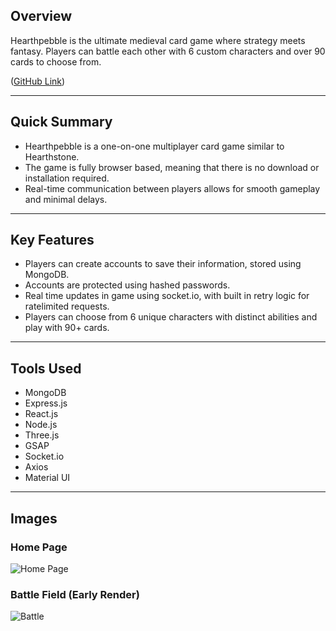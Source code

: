 ## Overview
Hearthpebble is the ultimate medieval card game where strategy meets fantasy. Players can battle each other with 6 custom characters and over 90 cards to choose from. 

([GitHub Link](https://github.com/ParsaHaji09/hearthpebble))

---

## Quick Summary
- Hearthpebble is a one-on-one multiplayer card game similar to Hearthstone.
- The game is fully browser based, meaning that there is no download or installation required.
- Real-time communication between players allows for smooth gameplay and minimal delays.

---

## Key Features
- Players can create accounts to save their information, stored using MongoDB.
- Accounts are protected using hashed passwords.
- Real time updates in game using socket.io, with built in retry logic for ratelimited requests.
- Players can choose from 6 unique characters with distinct abilities and play with 90+ cards.

---

## Tools Used
- MongoDB
- Express.js
- React.js
- Node.js
- Three.js
- GSAP
- Socket.io
- Axios
- Material UI

---

## Images

### Home Page
![Home Page](/markdown/hearthpebble-assets/homepage.png)

### Battle Field (Early Render)
![Battle](/markdown/hearthpebble-assets/battle.png)